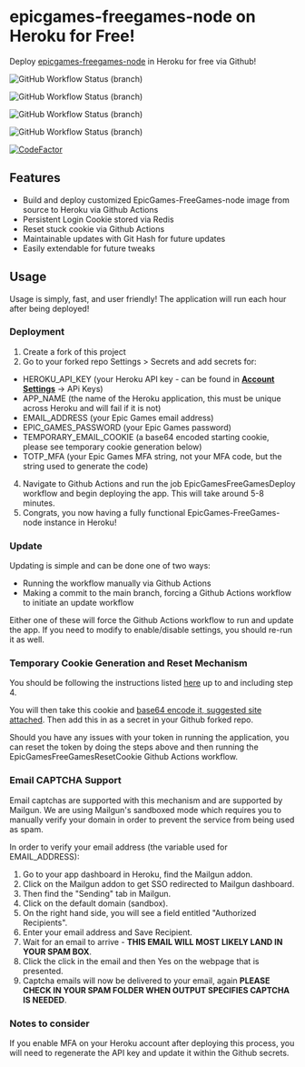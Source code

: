 # epicgames-freegames-node on Heroku for Free!
Deploy [epicgames-freegames-node](https://github.com/claabs/epicgames-freegames-node) in Heroku for free via Github!

![GitHub Workflow Status (branch)](https://img.shields.io/github/workflow/status/davidjameshowell/epicgames-freegames-heroku/EpicGamesFreeGamesDeploy/main?label=Deploy%20EpicGames-FreeGames-Node&style=for-the-badge)

![GitHub Workflow Status (branch)](https://img.shields.io/github/workflow/status/davidjameshowell/epicgames-freegames-heroku/EpicGamesFreeGamesRun/main?label=Run%20EpicGames-FreeGames-Node&style=for-the-badge)

![GitHub Workflow Status (branch)](https://img.shields.io/github/workflow/status/davidjameshowell/epicgames-freegames-heroku/EpicGamesFreeGamesUpdate/main?label=Update%20EpicGames-FreeGames-Node&style=for-the-badge)

![GitHub Workflow Status (branch)](https://img.shields.io/github/workflow/status/davidjameshowell/epicgames-freegames-heroku/EpicGamesFreeGamesResetCookie/main?label=Reset%20cookie%20EpicGames-FreeGames-Node&style=for-the-badge)

[![CodeFactor](https://www.codefactor.io/repository/github/davidjameshowell/epicgames-freegames-heroku/badge)](https://www.codefactor.io/repository/github/davidjameshowell/epicgames-freegames-heroku)

## Features
* Build and deploy customized EpicGames-FreeGames-node image from source to Heroku via Github Actions
* Persistent Login Cookie stored via Redis
* Reset stuck cookie via Github Actions
* Maintainable updates with Git Hash for future updates
* Easily extendable for future tweaks

## Usage

Usage is simply, fast, and user friendly! The application will run each hour after being deployed!

### Deployment

1. Create a fork of this project
2. Go to your forked repo Settings > Secrets and add secrets for:
  * HEROKU_API_KEY (your Heroku API key - can be found in **[Account Settings](https://dashboard.heroku.com/account)** -> APi Keys)
  * APP_NAME (the name of the Heroku application, this must be unique across Heroku and will fail if it is not)
  * EMAIL_ADDRESS (your Epic Games email address)
  * EPIC_GAMES_PASSWORD (your Epic Games password)
  * TEMPORARY_EMAIL_COOKIE (a base64 encoded starting cookie, please see temporary cookie generation below)
  * TOTP_MFA (your Epic Games MFA string, not your MFA code, but the string used to generate the code)
4. Navigate to Github Actions and run the job EpicGamesFreeGamesDeploy workflow and begin deploying the app. This will take around 5-8 minutes.
5. Congrats, you now having a fully functional EpicGames-FreeGames-node instance in Heroku!

### Update

Updating is simple and can be done one of two ways:
* Running the workflow manually via Github Actions
* Making a commit to the main branch, forcing a Github Actions workflow to initiate an update workflow
 
Either one of these will force the Github Actions workflow to run and update the app. If you need to modify to enable/disable settings, you should re-run it as well.
 
### Temporary Cookie Generation and Reset Mechanism

You should be following the instructions listed [here](https://github.com/claabs/epicgames-freegames-node#cookie-import) up to and including step 4.

You will then take this cookie and [base64 encode it, suggested site attached](https://www.base64encode.org/). Then add this in as a secret in your Github forked repo.

Should you have any issues with your token in running the application, you can reset the token by doing the steps above and then running the EpicGamesFreeGamesResetCookie Github Actions workflow.

### Email CAPTCHA Support

Email captchas are supported with this mechanism and are supported by Mailgun. We are using Mailgun's sandboxed mode which requires you to manually verify your domain in order to prevent the service from being used as spam.

In order to verify your email address (the variable used for EMAIL_ADDRESS):
1. Go to your app dashboard in Heroku, find the Mailgun addon.
2. Click on the Mailgun addon to get SSO redirected to Mailgun dashboard.
3. Then find the "Sending" tab in Mailgun.
4. Click on the default domain (sandbox).
5. On the right hand side, you will see a field entitled "Authorized Recipients".
6. Enter your email address and Save Recipient.
7. Wait for an email to arrive - **THIS EMAIL WILL MOST LIKELY LAND IN YOUR SPAM BOX**.
8. Click the click in the email and then Yes on the webpage that is presented.
9. Captcha emails will now be delivered to your email, again **PLEASE CHECK IN YOUR SPAM FOLDER WHEN OUTPUT SPECIFIES CAPTCHA IS NEEDED**.

### Notes to consider
If you enable MFA on your Heroku account after deploying this process, you will need to regenerate the API key and update it within the Github secrets.
